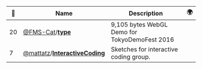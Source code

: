 |:star2: | Name | Description | 🌍|
|---|---|---|---|
|20|[@FMS-Cat](https://github.com/FMS-Cat)/[**type**](https://github.com/FMS-Cat/type)|9,105 bytes WebGL Demo for TokyoDemoFest 2016||
|7|[@mattatz](https://github.com/mattatz)/[**InteractiveCoding**](https://github.com/mattatz/InteractiveCoding)|Sketches for interactive coding group.||


